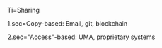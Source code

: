 Ti=Sharing

1.sec=Copy-based: Email, git, blockchain

2.sec="Access"-based:  UMA, proprietary systems



